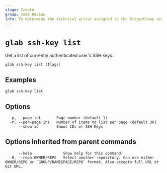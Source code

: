 ```yaml
---
stage: Create
group: Code Review
info: To determine the technical writer assigned to the Stage/Group associated with this page, see https://about.gitlab.com/handbook/product/ux/technical-writing/#assignments
---
```


<!--
This documentation is auto generated by a script.
Please do not edit this file directly. Run `make gen-docs` instead.
-->

# `glab ssh-key list`

Get a list of currently authenticated user's SSH keys.

```plaintext
glab ssh-key list [flags]
```

## Examples

```plaintext
glab ssh-key list

```

## Options

```plaintext
  -p, --page int       Page number (default 1)
  -P, --per-page int   Number of items to list per page (default 30)
      --show-id        Shows IDs of SSH Keys
```

## Options inherited from parent commands

```plaintext
      --help              Show help for this command.
  -R, --repo OWNER/REPO   Select another repository. Can use either OWNER/REPO or `GROUP/NAMESPACE/REPO` format. Also accepts full URL or Git URL.
```
